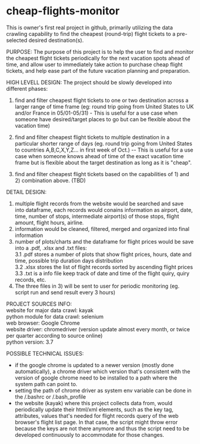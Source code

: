 # cheap-flights-monitor

This is owner's first real project in github, primarily utilizing the data crawling capability to find the cheapest (round-trip) flight tickets to a pre-selected desired destination(s).

PURPOSE:
The purpose of this project is to help the user to find and monitor the cheapest flight tickets periodically for the next vacation spots ahead of time, and allow user to immediately take action to purchase cheap flight tickets, and help ease part of the future vacation planning and preparation.

HIGH LEVELL DESIGN:
The project should be slowly developed into different phases:

1. find and filter cheapest flight tickets to one or two destination across a larger range of time frame (eg: round trip going from United States to UK and/or France in 05/01-05/31) - This is useful for a use case when someone have desired/target places to go but can be flexible about the vacation time)

2. find and filter cheapest flight tickets to multiple destination in a particular shorter range of days (eg. round trip going from United States to countries A,B,C,X,Y,Z... in first week of Oct.) -- This is useful for a use case when someone knows ahead of time of the exact vacation time frame but is flexible about the target destination as long as it is "cheap".

3. find and filter cheapest flight tickets based on the capabilities of 1) and 2) combination above. (TBD)

DETAIL DESIGN:
1. multiple flight records from the website would be searched and save into dataframe, each records would conains information as airport, date, time, number of stops, intermediate airport(s) of those stops, flight amount, flight hours, airline.
2. information would be cleaned, filtered, merged and organized into final information
3. number of plots/charts and the dataframe for flight prices would be save into a .pdf, .xlsx and .txt files:   
    3.1 .pdf stores a number of plots that show flight prices, hours, date and time, possible trip duration days distribution   
    3.2 .xlsx stores the list of flight records sorted by ascending flight prices   
    3.3 .txt is a info file keep track of date and time of the flight quiry, quiry records, etc.   
4. The three files in 3) will be sent to user for periodic monitoring (eg. script run and send result every 3 hours)



PROJECT SOURCES INFO:  
website for major data crawl: kayak   
python module for data crawl: selenium  
web browser: Google Chrome   
website driver: chromedriver (version update almost every month, or twice per quarter according to source online)   
python version: 3.7   

POSSIBLE TECHNICAL ISSUES:
- if the google chrome is updated to a newer version (mostly done automatically), a chrome driver which version that's consistent with the version of google chrome need to be installed to a path where the system path can point to.
- setting the path of chrome driver as system env variable can be done in the /.bashrc or /.bash_profile
- the website (kayak) where this project collects data from, would periodically update their html/xml elements, such as the key tag, attributes, values that's needed for flight records query of the web browser's flight list page. In that case, the script might throw error because the keys are not there anymore and thus the script need to be developed continuously to accommodate for those changes. 
